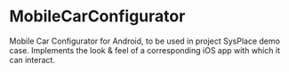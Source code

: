 # MobileCarConfigurator

Mobile Car Configurator for Android, to be used in project SysPlace demo case. Implements the look & feel of a corresponding iOS app with which it can interact.
